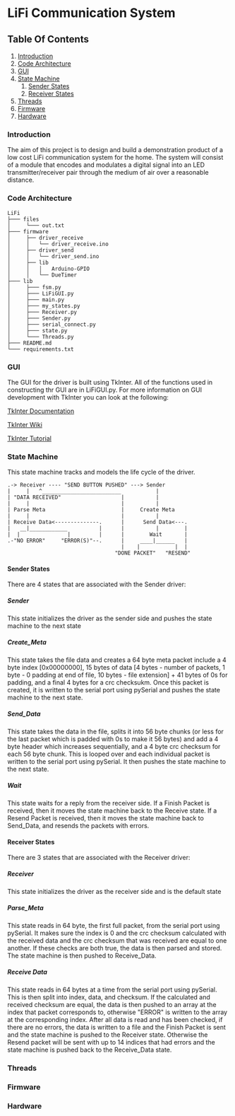 # LiFi Communication System

## Table Of Contents
1. [Introduction](#introduction)
2. [Code Architecture](#code-architecture)
3. [GUI](#gui)
4. [State Machine](#state-machine)
    1. [Sender States](#sender-states)
    2. [Receiver States](#receiver-states)
5. [Threads](#threads)
6. [Firmware](#firmware)
7. [Hardware](#hardware)

### Introduction
The aim of this project is to design and build a demonstration product of a low cost LiFi communication system for the 
home. The system will consist of a module that encodes and modulates a digital signal into an LED transmitter/receiver 
pair through the medium of air over a reasonable distance.

### Code Architecture
```
LiFi
├─── files
│     └─── out.txt
├─── firmware
│     ├── driver_receive
│     │   └── driver_receive.ino
│     ├── driver_send
│     │   └── driver_send.ino
│     ├── lib
│     │   │   Arduino-GPIO
│     │   └── DueTimer
├─── lib
│     ├─── fsm.py
│     ├─── LiFiGUI.py
│     ├─── main.py
│     ├─── my_states.py
│     ├─── Receiver.py
│     ├─── Sender.py
│     ├─── serial_connect.py
│     ├─── state.py
│     └─── Threads.py
├─── README.md
└─── requirements.txt
```


### GUI
The GUI for the driver is built using TkInter. All of the functions used in constructing thr GUI are in LiFiGUI.py. For
more information on GUI development with TkInter you can look at the following:

[TkInter Documentation](https://docs.python.org/3/library/tk.html)

[TkInter Wiki](https://wiki.python.org/moin/TkInter)

[TkInter Tutorial](https://likegeeks.com/python-gui-examples-tkinter-tutorial/)


### State Machine

This state machine tracks and models the life cycle of the driver.

```
.-> Receiver ---- "SEND BUTTON PUSHED" ---> Sender
|     |   ^_________________________           |
| "DATA RECEIVED"                   |          |
|     |                             |          |
| Parse Meta                        |     Create Meta
|     |                             |          |
| Receive Data<--------------.      |      Send Data<---.
|   __|____________          |      |          |        |    
|  |               |         |      |        Wait       |
.-"NO ERROR"     "ERROR(S)"--.      |     ____|______   |
                                    |    |           |  |
                                  "DONE PACKET"   "RESEND"
```

#### Sender States
There are 4 states that are associated with the Sender driver:

##### Sender
This state initializes the driver as the sender side and pushes the state machine to the next state

##### Create_Meta
This state takes the file data and creates a 64 byte meta packet include a 4 byte index [0x00000000], 15 bytes of data
[4 bytes - number of packets, 1 byte - 0 padding at end of file, 10 bytes - file extension] + 41 bytes of 0s for 
padding, and a final 4 bytes for a crc checksukm. Once this packet is created, it is written to the serial port using 
pySerial and pushes the state machine to the next state.

##### Send_Data
This state takes the data in the file, splits it into 56 byte chunks (or less for the last packet which is padded with 
0s to make it 56 bytes) and add a 4 byte header which increases sequentially, and a 4 byte crc checksum for each 56 
byte chunk. This is looped over and each individual packet is written to the serial port using pySerial. It then pushes 
the state machine to the next state.

##### Wait
This state waits for a reply from the receiver side. If a Finish Packet is received, then it moves the state machine 
back to the Receive state. If a Resend Packet is received, then it moves the state machine back to Send_Data, and 
resends the packets with errors.


#### Receiver States

There are 3 states that are associated with the Receiver driver:

##### Receiver
This state initializes the driver as the receiver side and is the default state

##### Parse_Meta
This state reads in 64 byte, the first full packet, from the serial port using pySerial. It makes sure the index is 0 
and the crc checksum calculated with the received data and the crc checksum that was received are equal to one another.
If these checks are both true, the data is then parsed and stored. The state machine is then pushed to Receive_Data.

##### Receive Data
This state reads in 64 bytes at a time from the serial port using pySerial. This is then split into index, data, and 
checksum. If the calculated and received checksum are equal, the data is then pushed to an array at the index that 
packet corresponds to, otherwise "ERROR" is written to the array at the corresponding index. After all data is read and
has been checked, if there are no errors, the data is written to a file and the Finish Packet is sent and the state
machine is pushed to the Receiver state. Otherwise the Resend packet will be sent with up to 14 indices that had errors
and the state machine is pushed back to the Receive_Data state.

### Threads

### Firmware


### Hardware
